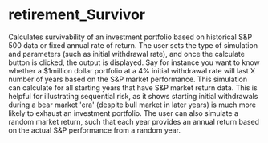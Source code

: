 # retirement_Survivor

Calculates survivability of an investment portfolio based on historical S&P 500 data or fixed annual rate of return. 
The user sets the type of simulation and parameters (such as initial withdrawal rate), and once the calculate button is clicked, the output is displayed.
Say for instance you want to know whether a $1million dollar portfolio at a 4% initial withdrawal rate will last X number of years based on the S&P market performance. 
This simulation can calculate for all starting years that have S&P market return data. 
This is helpful for illustrating sequential risk, as it shows starting initial withdrawals during a bear market 'era' (despite bull market in later years) is much more likely to exhaust an investment portfolio. 
The user can also simulate a random market return, such that each year provides an annual return based on the actual S&P performance from a random year.
